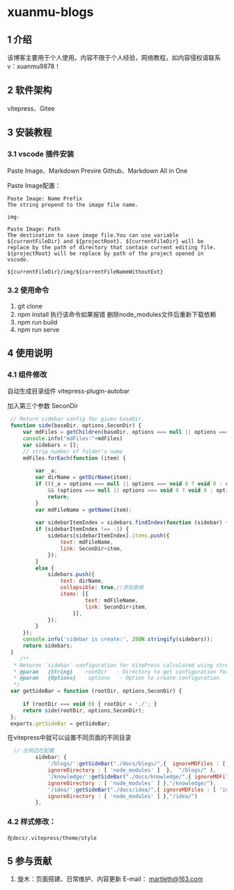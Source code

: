 # xuanmu-blogs

## 1 介绍

 该博客主要用于个人使用。内容不限于个人经验，网络教程，如内容侵权请联系v：xuanmu9878！

## 2 软件架构
vitepress、Gitee

## 3 安装教程
### 3.1 vscode 插件安装
Paste Image、Markdown Previre Github、Markdown All in One

Paste Image配置：

    Paste Image: Name Prefix
    The string prepend to the image file name.
```
img-
```
    Paste Image: Path
    The destination to save image file.You can use variable ${currentFileDir} and ${projectRoot}. ${currentFileDir} will be replace by the path of directory that contain current editing file. ${projectRoot} will be replace by path of the project opened in vscode.
```
${currentFileDir}/img/${currentFileNameWithoutExt}
```
### 3.2 使用命令
1.  git clone 
2.  npm install 
    执行该命令如果报错 删除node_modules文件后重新下载依赖
3.   npm run build
4.   npm run serve

## 4 使用说明

### 4.1 组件修改 
   自动生成目录组件 vitepress-plugin-autobar

   加入第三个参数 SeconDir
   ```javascript
    // Return sidebar config for given baseDir.
    function side(baseDir, options,SeconDir) {
        var mdFiles = getChildren(baseDir, options === null || options === void 0 ? void 0 : options.ignoreMDFiles);
        console.info("mdFiles:"+mdFiles)
        var sidebars = [];
        // strip number of folder's name
        mdFiles.forEach(function (item) {
        
            var _a;
            var dirName = getDirName(item);
            if (((_a = options === null || options === void 0 ? void 0 : options.ignoreDirectory) === null || _a === void 0 ? void 0 : _a.length)
                && (options === null || options === void 0 ? void 0 : options.ignoreDirectory.findIndex(function (item) { return getDirName(item) === dirName; })) !== -1) {
                return;
            }
            var mdFileName = getName(item);
       
            var sidebarItemIndex = sidebars.findIndex(function (sidebar) { return sidebar.text === dirName; });
            if (sidebarItemIndex !== -1) {
                sidebars[sidebarItemIndex].items.push({
                    text: mdFileName,
                    link: SeconDir+item,
                });
            }
            else {
                sidebars.push({
                    text: dirName,
                    collapsible: true,//添加收缩
                    items: [{
                            text: mdFileName,
                            link: SeconDir+item,
                        }],
                });
            }
        });
        console.info('sidebar is create:', JSON.stringify(sidebars));
        return sidebars;
    }
       /**
     * Returns `sidebar` configuration for VitePress calculated using structure of directory and files in given path.
     * @param   {String}    rootDir   - Directory to get configuration for.
     * @param   {Options}    options   - Option to create configuration.
     */
    var getSideBar = function (rootDir, options,SeconDir) {
    
        if (rootDir === void 0) { rootDir = './'; }
        return side(rootDir, options,SeconDir);
    };
    exports.getSideBar = getSideBar;

   ```

   在vitepress中就可以设置不同页面的不同目录
   ```javascript
     // 左侧边栏配置
            sidebar: {
                '/blogs/':getSideBar("./docs/blogs/",{  ignoreMDFiles : [ 'index' ] , 
                ignoreDirectory : [ 'node_modules' ]  },  "/blogs/" ),
                '/knowledge/':getSideBar("./docs/knowledge/",{ ignoreMDFiles : [ 'index' ] , 
                ignoreDirectory : [ 'node_modules' ] },"/knowledge/"),
                '/idea/':getSideBar("./docs/idea/",{ ignoreMDFiles : [ 'index' ] , 
                ignoreDirectory : [ 'node_modules' ] },"/idea/")
            },
   ```
### 4.2 样式修改：
    在docs/.vitepress/theme/style
 

## 5 参与贡献

1.  旋木：页面搭建、日常维护、内容更新 E-mail： martleth@163.com

 